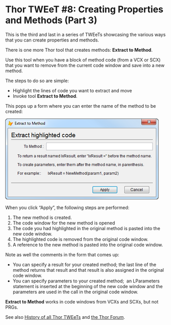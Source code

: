 ﻿Thor TWEeT #8: Creating Properties and Methods (Part 3)
===

This is the third and last in a series of TWEeTs showcasing the various ways that you can create properties and methods.

There is one more Thor tool that creates methods: **Extract to Method**.

Use this tool when you have a block of method code (from a VCX or SCX) that you want to remove from the current code window and save into a new method.

The steps to do so are simple:

*   Highlight the lines of code you want to extract and move
*   Invoke tool **Extract to Method**.

This pops up a form where you can enter the name of the method to be created:

![](Images/Tweet8a.png)

When you click “Apply”, the following steps are performed:

1.  The new method is created.
2.  The code window for the new method is opened
3.  The code you had highlighted in the original method is pasted into the new code window.
4.  The highlighted code is removed from the original code window.
5.  A reference to the new method is pasted into the original code window.

Note as well the comments in the form that comes up:

*   You can specify a result for your created method; the last line of the method returns that result and that result is also assigned in the original code window.
*   You can specify parameters to your created method;  an LParameters statement is inserted at the beginning of the new code window and the parameters are used in the call in the original code window.

**Extract to Method** works in code windows from VCXs and SCXs, but not PRGs.

See also [History of all Thor TWEeTs](TWEeTs.md) and [the Thor Forum](https://groups.google.com/forum/?fromgroups#!forum/FoxProThor).